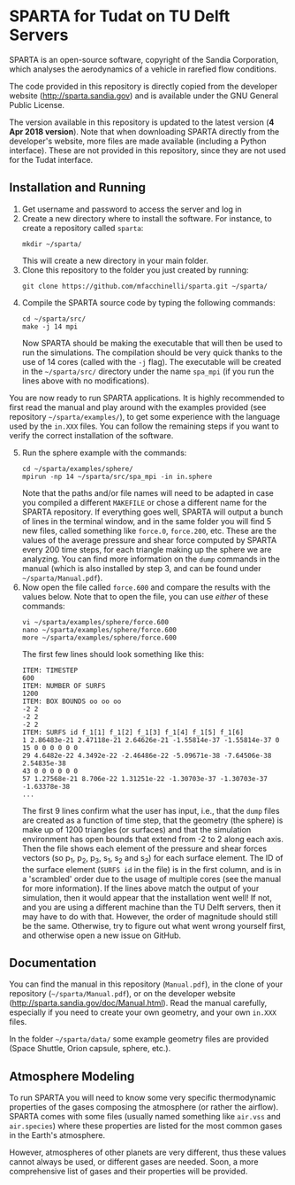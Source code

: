 # SPARTA for Tudat on TU Delft Servers

SPARTA is an open-source software, copyright of the Sandia Corporation, which analyses the aerodynamics of a vehicle in rarefied flow conditions. 

The code provided in this repository is directly copied from the developer website (http://sparta.sandia.gov) and is available under the GNU General Public License. 

The version available in this repository is updated to the latest version (**4 Apr 2018 version**). Note that when downloading SPARTA directly from the developer's website, more files are made available (including a Python interface). These are not provided in this repository, since they are not used for the Tudat interface.

## Installation and Running

1. Get username and password to access the server and log in
2. Create a new directory where to install the software. For instance, to create a repository called `sparta`:
	```unix
	mkdir ~/sparta/
	```
	This will create a new directory in your main folder. 
3. Clone this repository to the folder you just created by running:
	```unix
	git clone https://github.com/mfacchinelli/sparta.git ~/sparta/
	```
4. Compile the SPARTA source code by typing the following commands:
	```unix
	cd ~/sparta/src/
	make -j 14 mpi
	```
	Now SPARTA should be making the executable that will then be used to run the simulations. The compilation should be very quick thanks to the use of 14 cores (called with the `-j` flag). The executable will be created in the `~/sparta/src/` directory under the name `spa_mpi` (if you run the lines above with no modifications). 

You are now ready to run SPARTA applications. It is highly recommended to first read the manual and play around with the examples provided (see repository `~/sparta/examples/`), to get some experience with the language used by the `in.XXX` files.  You can follow the remaining steps if you want to verify the correct installation of the software. 

5. Run the sphere example with the commands:
	```unix
	cd ~/sparta/examples/sphere/
	mpirun -np 14 ~/sparta/src/spa_mpi -in in.sphere
	```
	Note that the paths and/or file names will need to be adapted in case you compiled a different `MAKEFILE` or chose a different name for the SPARTA repository. If everything goes well, SPARTA will output a bunch of lines in the terminal window, and in the same folder you will find 5 new files, called something like `force.0`, `force.200`, etc. These are the values of the average pressure and shear force computed by SPARTA every 200 time steps, for each triangle making up the sphere we are analyzing. You can find more information on the `dump` commands in the manual (which is also installed by step 3, and can be found under `~/sparta/Manual.pdf`). 
6. Now open the file called `force.600` and compare the results with the values below. Note that to open the file, you can use *either* of these commands:
	```unix
	vi ~/sparta/examples/sphere/force.600
	nano ~/sparta/examples/sphere/force.600
	more ~/sparta/examples/sphere/force.600
	```
	The first few lines should look something like this:
	```
	ITEM: TIMESTEP
	600
	ITEM: NUMBER OF SURFS
	1200
	ITEM: BOX BOUNDS oo oo oo
	-2 2
	-2 2
	-2 2
	ITEM: SURFS id f_1[1] f_1[2] f_1[3] f_1[4] f_1[5] f_1[6]
	1 2.86483e-21 2.47118e-21 2.64626e-21 -1.55814e-37 -1.55814e-37 0
	15 0 0 0 0 0 0
	29 4.6482e-22 4.3492e-22 -2.46486e-22 -5.09671e-38 -7.64506e-38 2.54835e-38
	43 0 0 0 0 0 0
	57 1.27568e-21 8.706e-22 1.31251e-22 -1.30703e-37 -1.30703e-37 -1.63378e-38
	...
	```
	The first 9 lines confirm what the user has input, i.e., that the `dump` files are created as a function of time step, that the geometry (the sphere) is make up of 1200 triangles (or surfaces) and that the simulation environment has open bounds that extend from -2 to 2 along each axis. Then the file shows each element of the pressure and shear forces vectors (so p<sub>1</sub>, p<sub>2</sub>, p<sub>3</sub>, s<sub>1</sub>, s<sub>2</sub> and s<sub>3</sub>) for each surface element. The ID of the surface element (`SURFS id` in the file) is in the first column, and is in a 'scrambled' order due to the usage of multiple cores (see the manual for more information). If the lines above match the output of your simulation, then it would appear that the installation went well! If not, and you are using a different machine than the TU Delft servers, then it may have to do with that. However, the order of magnitude should still be the same. Otherwise, try to figure out what went wrong yourself first, and otherwise open a new issue on GitHub.

## Documentation

You can find the manual in this repository (`Manual.pdf`), in the clone of your repository (`~/sparta/Manual.pdf`), or on the developer website (http://sparta.sandia.gov/doc/Manual.html). Read the manual carefully, especially if you need to create your own geometry, and your own `in.XXX` files. 

In the folder `~/sparta/data/` some example geometry files are provided (Space Shuttle, Orion capsule, sphere, etc.).

## Atmosphere Modeling

To run SPARTA you will need to know some very specific thermodynamic properties of the gases composing the atmosphere (or rather the airflow). SPARTA comes with some files (usually named something like `air.vss` and `air.species`) where these properties are listed for the most common gases in the Earth's atmosphere. 

However, atmospheres of other planets are very different, thus these values cannot always be used, or different gases are needed. Soon, a more comprehensive list of gases and their properties will be provided. 
